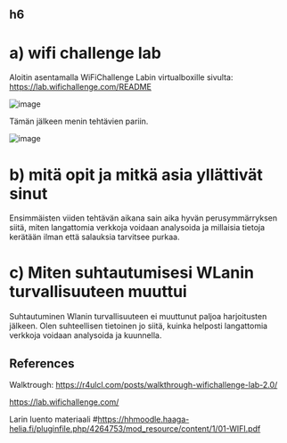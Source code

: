 ## h6

# a) wifi challenge lab

Aloitin asentamalla WiFiChallenge Labin virtualboxille sivulta: https://lab.wifichallenge.com/README

![image](https://github.com/user-attachments/assets/7d63c1bd-3829-4e3b-a290-78ff88994037)

Tämän jälkeen menin tehtävien pariin. 

![image](https://github.com/user-attachments/assets/08f462b6-aef2-43bd-8ace-3f15aa5427e4)


# b) mitä opit ja mitkä asia yllättivät sinut

Ensimmäisten viiden tehtävän aikana sain aika hyvän perusymmärryksen siitä, miten langattomia verkkoja voidaan analysoida ja millaisia tietoja kerätään ilman että salauksia tarvitsee purkaa.


# c) Miten suhtautumisesi WLanin turvallisuuteen muuttui

Suhtautuminen Wlanin turvallisuuteen ei muuttunut paljoa harjoitusten jälkeen. Olen suhteellisen tietoinen jo siitä, kuinka helposti langattomia verkkoja voidaan analysoida ja kuunnella.


## References

Walktrough: https://r4ulcl.com/posts/walkthrough-wifichallenge-lab-2.0/

https://lab.wifichallenge.com/

Larin luento materiaali #https://hhmoodle.haaga-helia.fi/pluginfile.php/4264753/mod_resource/content/1/01-WIFI.pdf
